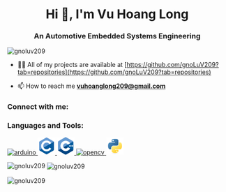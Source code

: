<h1 align="center">Hi 👋, I'm Vu Hoang Long</h1>
<h3 align="center">An Automotive Embedded Systems Engineering</h3>

<p align="left"> <img src="https://komarev.com/ghpvc/?username=gnoluv209&label=Profile%20views&color=0e75b6&style=flat" alt="gnoluv209" /> </p>

- 👨‍💻 All of my projects are available at [https://github.com/gnoLuV209?tab=repositories](https://github.com/gnoLuV209?tab=repositories)

- 📫 How to reach me **vuhoanglong209@gmail.com**

<h3 align="left">Connect with me:</h3>
<p align="left">
</p>

<h3 align="left">Languages and Tools:</h3>
<p align="left"> <a href="https://www.arduino.cc/" target="_blank" rel="noreferrer"> <img src="https://cdn.worldvectorlogo.com/logos/arduino-1.svg" alt="arduino" width="40" height="40"/> </a> <a href="https://www.cprogramming.com/" target="_blank" rel="noreferrer"> <img src="https://raw.githubusercontent.com/devicons/devicon/master/icons/c/c-original.svg" alt="c" width="40" height="40"/> </a> <a href="https://www.w3schools.com/cpp/" target="_blank" rel="noreferrer"> <img src="https://raw.githubusercontent.com/devicons/devicon/master/icons/cplusplus/cplusplus-original.svg" alt="cplusplus" width="40" height="40"/> </a> <a href="https://opencv.org/" target="_blank" rel="noreferrer"> <img src="https://www.vectorlogo.zone/logos/opencv/opencv-icon.svg" alt="opencv" width="40" height="40"/> </a> <a href="https://www.python.org" target="_blank" rel="noreferrer"> <img src="https://raw.githubusercontent.com/devicons/devicon/master/icons/python/python-original.svg" alt="python" width="40" height="40"/> </a> </p>

<p><img align="left" src="https://github-readme-stats.vercel.app/api/top-langs?username=gnoluv209&show_icons=true&locale=en&layout=compact" alt="gnoluv209" /></p>

<p>&nbsp;<img align="center" src="https://github-readme-stats.vercel.app/api?username=gnoluv209&show_icons=true&locale=en" alt="gnoluv209" /></p>

<p><img align="center" src="https://github-readme-streak-stats.herokuapp.com/?user=gnoluv209&" alt="gnoluv209" /></p>

